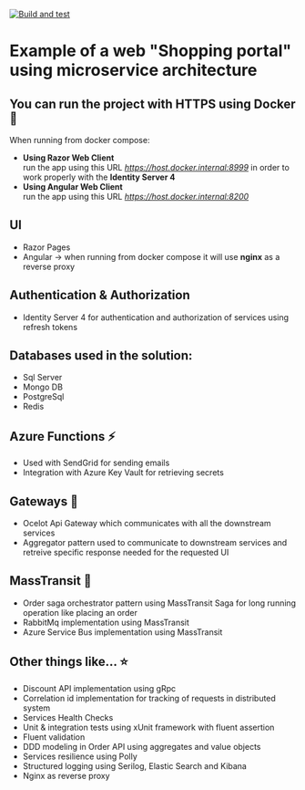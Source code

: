 [![Build and test](https://github.com/Ninchuga/AspNetMicroservicesShop/actions/workflows/build_and_test.yml/badge.svg?branch=main)](https://github.com/Ninchuga/AspNetMicroservicesShop/actions/workflows/build_and_test.yml)

# Example of a web "Shopping portal" using microservice architecture

## You can run the project with HTTPS using Docker 🐳

When running from docker compose: 
- **Using Razor Web Client**  
run the app using this URL
*https://host.docker.internal:8999* in order to work properly with the **Identity Server 4**
- **Using Angular Web Client**  
run the app using this URL *https://host.docker.internal:8200*

## UI
- Razor Pages
- Angular -> when running from docker compose it will use **nginx** as a reverse proxy

## Authentication & Authorization
- Identity Server 4 for authentication and authorization of services using refresh tokens

## Databases used in the solution:
- Sql Server
- Mongo DB
- PostgreSql
- Redis

## Azure Functions ⚡
- Used with SendGrid for sending emails
- Integration with Azure Key Vault for retrieving secrets

## Gateways 🚪
- Ocelot Api Gateway which communicates with all the downstream services
- Aggregator pattern used to communicate to downstream services and retreive specific response needed for the requested UI

## MassTransit 🚌
- Order saga orchestrator pattern using MassTransit Saga for long running operation like placing an order
- RabbitMq implementation using MassTransit
- Azure Service Bus implementation using MassTransit

## Other things like... ⭐
- Discount API implementation using gRpc
- Correlation id implementation for tracking of requests in distributed system
- Services Health Checks
- Unit & integration tests using xUnit framework with fluent assertion
- Fluent validation
- DDD modeling in Order API using aggregates and value objects
- Services resilience using Polly
- Structured logging using Serilog, Elastic Search and Kibana
- Nginx as reverse proxy

